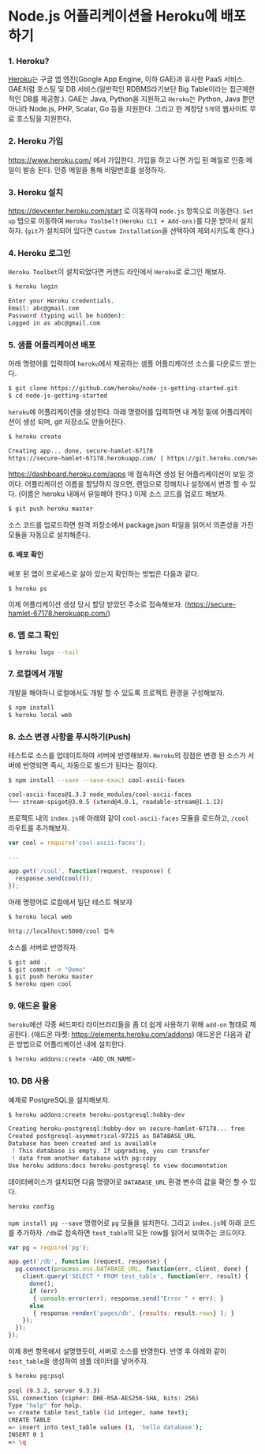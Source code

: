 Node.js 어플리케이션을 Heroku에 배포하기
=====

### 1. Heroku?
[Heroku](https://www.heroku.com/)는 구글 앱 엔진(Google App Engine, 이하 GAE)과 유사한 PaaS 서비스. GAE처럼 호스팅 및 DB 서비스(일반적인 RDBMS라기보단 Big Table이라는 접근제한적인 DB를 제공함.). GAE는 Java, Python을 지원하고 `Heroku`는 Python, Java 뿐만 아니라 Node.js, PHP, Scalar, Go 등을 지원한다. 그리고 한 계정당 `5개`의 웹사이트 무료 호스팅을 지원한다.

### 2. Heroku 가입
https://www.heroku.com/ 에서 가입한다. 가입을 하고 나면 가입 된 메일로 인증 메일이 발송 된다. 인증 메일을 통해 비밀번호를 설정하자.

### 3. Heroku 설치
https://devcenter.heroku.com/start 로 이동하여 `node.js` 항목으로 이동한다. `Set up` 탭으로 이동하여 `Heroku Toolbelt(Heroku CLI + Add-ons)`를 다운 받아서 설치하자. (`git`가 설치되어 있다면 `Custom Installation`을 선택하여 제외시키도록 한다.)

### 4. Heroku 로그인
`Heroku Toolbet`이 설치되었다면 커맨드 라인에서 `Heroku`로 로그인 해보자.
```bash
$ heroku login

Enter your Heroku credentials.
Email: abc@gmail.com
Password (typing will be hidden):
Logged in as abc@gmail.com
```

### 5. 샘플 어플리케이션 배포
아래 명령어를 입력하여 `heroku`에서 제공하는 샘플 어플리케이션 소스를 다운로드 받는다.
```bash
$ git clone https://github.com/heroku/node-js-getting-started.git
$ cd node-js-getting-started
```

`heroku`에 어플리케이션을 생성한다. 아래 명령어를 입력하면 내 계정 밑에 어플리케이션이 생성 되며, git 저장소도 만들어진다.
```bash
$ heroku create

Creating app... done, secure-hamlet-67178
https://secure-hamlet-67178.herokuapp.com/ | https://git.heroku.com/secure-hamlet-67178.git
```

https://dashboard.heroku.com/apps 에 접속하면 생성 된 어플리케이션이 보일 것이다. 어플리케이션 이름을 할당하지 않으면, 랜덤으로 정해지나 설정에서 변경 할 수 있다. (이름은 heroku 내에서 유일해야 한다.) 이제 소스 코드를 업로드 해보자.
```bash
$ git push heroku master
```

소스 코드를 업로드하면 원격 저장소에서 package.json 파일을 읽어서 의존성을 가진 모듈을 자동으로 설치해준다.

#### 6. 배포 확인
배포 된 앱이 프로세스로 살아 있는지 확인하는 방법은 다음과 같다.
```bash
$ heroku ps
```

이제 어플리케이션 생성 당시 할당 받았던 주소로 접속해보자. (https://secure-hamlet-67178.herokuapp.com/)

### 6. 앱 로그 확인
```bash
$ heroku logs --tail
```

### 7. 로컬에서 개발
개발을 해야하니 로컬에서도 개발 할 수 있도록 프로젝트 환경을 구성해보자.
```bash
$ npm install
$ heroku local web
```

### 8. 소스 변경 사항을 푸시하기(Push)
테스트로 소스를 업데이트하여 서버에 반영해보자. `Heroku`의 장점은 변경 된 소스가 서버에 반영되면 즉시, 자동으로 빌드가 된다는 점이다.
```bash
$ npm install --save --save-exact cool-ascii-faces

cool-ascii-faces@1.3.3 node_modules/cool-ascii-faces
└── stream-spigot@3.0.5 (xtend@4.0.1, readable-stream@1.1.13)
```

프로젝트 내의 `index.js`에 아래와 같이 `cool-ascii-faces` 모듈을 로드하고, `/cool` 라우트를 추가해보자.
```javascript
var cool = require('cool-ascii-faces');

...

app.get('/cool', function(request, response) {
  response.send(cool());
});
```

아래 명령어로 로컬에서 일단 테스트 해보자
```bash
$ heroku local web

http://localhost:5000/cool 접속
```

소스를 서버로 반영하자.
```bash
$ git add .
$ git commit -m "Demo"
$ git push heroku master
$ heroku open cool
```

### 9. 애드온 활용
`heroku`에선 각종 써드파티 라이브러리들을 좀 더 쉽게 사용하기 위해 `add-on` 형태로 제공한다. (애드온 마켓: https://elements.heroku.com/addons)
애드온은 다음과 같은 방법으로 어플리케이션 내에 설치한다.
```bash
$ heroku addons:create <ADD_ON_NAME>
```

### 10. DB 사용
예제로 PostgreSQL을 설치해보자.
```bash
$ heroku addons:create heroku-postgresql:hobby-dev

Creating heroku-postgresql:hobby-dev on secure-hamlet-67178... free
Created postgresql-asymmetrical-97215 as DATABASE_URL
Database has been created and is available
 ! This database is empty. If upgrading, you can transfer
 ! data from another database with pg:copy
Use heroku addons:docs heroku-postgresql to view documentation
```

데이터베이스가 설치되면 다음 명령어로 `DATABASE_URL` 환경 변수의 값을 확인 할 수 있다.
```bash
heroku config
```

`npm install pg --save` 명령어로 `pg` 모듈을 설치한다. 그리고 `index.js`에 아래 코드를 추가하자.
`/db`로 접속하면 `test_table`의 모든 row를 읽어서 보여주는 코드이다.
```javascript
var pg = require('pg');

app.get('/db', function (request, response) {
  pg.connect(process.env.DATABASE_URL, function(err, client, done) {
    client.query('SELECT * FROM test_table', function(err, result) {
      done();
      if (err)
       { console.error(err); response.send("Error " + err); }
      else
       { response.render('pages/db', {results: result.rows} ); }
    });
  });
});
```

이제 8번 항목에서 설명했듯이, 서버로 소스를 반영한다. 반영 후 아래와 같이 `test_table`을 생성하여 샘플 데이터를 넣어주자.
```bash
$ heroku pg:psql
 
psql (9.3.2, server 9.3.3)
SSL connection (cipher: DHE-RSA-AES256-SHA, bits: 256)
Type "help" for help.
=> create table test_table (id integer, name text);
CREATE TABLE
=> insert into test_table values (1, 'hello database');
INSERT 0 1
=> \q
```
